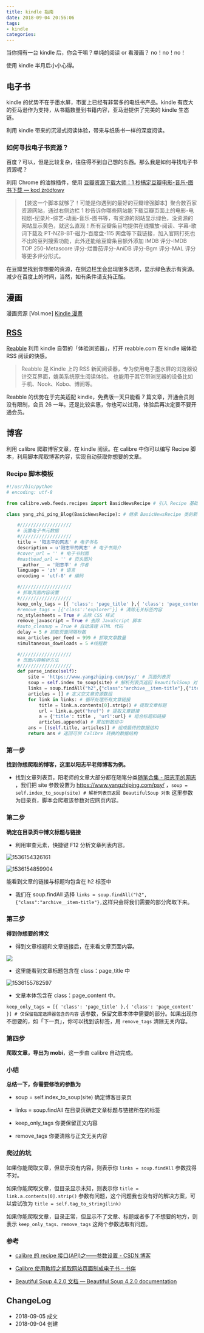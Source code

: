 ```yaml
---
title: kindle 指南
date: 2018-09-04 20:56:06
tags:
- kindle
categories:
---
```

当你拥有一台 kindle 后，你会干嘛？单纯的阅读 or 看漫画？ no！no！no！

<!--more-->

使用 kindle 半月后小小心得。

## 电子书

kindle 的优势不在于墨水屏，市面上已经有非常多的电纸书产品。kindle 有庞大的亚马逊作为支持，从书籍数量到书籍内容，亚马逊提供了完美的 kindle 生态链。

利用 kindle 带来的沉浸式阅读体验，带来与纸质书一样的深度阅读。

### 如何寻找电子书资源？

百度？可以，但是比较复杂，往往得不到自己想的东西。那么我是如何寻找电子书资源呢？

利用 Chrome 的油猴插件，使用 [豆瓣资源下载大师：1 秒搞定豆瓣电影-音乐-图书下载 — kod źródłowy](https://greasyfork.org/pl/scripts/329484-%E8%B1%86%E7%93%A3%E8%B5%84%E6%BA%90%E4%B8%8B%E8%BD%BD%E5%A4%A7%E5%B8%88-1%E7%A7%92%E6%90%9E%E5%AE%9A%E8%B1%86%E7%93%A3%E7%94%B5%E5%BD%B1-%E9%9F%B3%E4%B9%90-%E5%9B%BE%E4%B9%A6%E4%B8%8B%E8%BD%BD/code)

> 【装这一个脚本就够了！可能是你遇到的最好的豆瓣增强脚本】聚合数百家资源网站，通过右侧边栏 1 秒告诉你哪些网站能下载豆瓣页面上的电影-电视剧-纪录片-综艺-动画-音乐-图书等，有资源的网站显示绿色，没资源的网站显示黄色，就这么直观！所有豆瓣条目均提供在线播放-阅读、字幕-歌词下载及 PT-NZB-BT-磁力-百度盘-115 网盘等下载链接，加入官网打死也不出的豆列搜索功能，此外还能给豆瓣条目额外添加 IMDB 评分-IMDB TOP 250-Metascore 评分-烂番茄评分-AniDB 评分-Bgm 评分-MAL 评分等更多评分形式。

在豆瓣里找到你想要的资源，在侧边栏里会出现很多选项，显示绿色表示有资源。减少在百度上的时间，当然，如有条件请支持正版。

## 漫画

漫画资源 [Vol.moe] [Kindle 漫畫](https://vol.moe/)

## [RSS](https://example.com)

[Reabble](http://reabble.com/) 利用 kindle 自带的「体验浏览器」，打开 reabble.com 在 kindle 端体验 RSS 阅读的快感。

> Reabble 是 Kindle 上的 RSS 新闻阅读器，专为使用电子墨水屏的浏览器设计交互界面，媲美系统原生阅读体验。 也能用于其它带浏览器的设备比如手机、Nook、Kobo、博阅等。

Reabble 的优势在于完美适配 kindle，免费版一天只能看 7 篇文章，开通会员则没有限制，会员 26 一年。还是比较实惠，你也可以试用，体验后再决定要不要开通会员。

## 博客

利用 calibre 爬取博客文章，在 kindle 阅读。在 calibre 中你可以编写 Recipe  脚本，利用脚本爬取博客内容，实现自动获取你想要的文章。

### Recipe 脚本模板

```python
#!/usr/bin/python
# encoding: utf-8

from calibre.web.feeds.recipes import BasicNewsRecipe # 引入 Recipe 基础类

class yang_zhi_ping_Blog(BasicNewsRecipe): # 继承 BasicNewsRecipe 类的新类名

    #///////////////////
    # 设置电子书元数据
    #///////////////////
    title = '阳志平的网志' # 电子书名
    description = u'阳志平的网志' # 电子书简介
    #cover_url = '' # 电子书封面
    #masthead_url = '' # 页头图片
    __author__ = '阳志平' # 作者
    language = 'zh' # 语言
    encoding = 'utf-8' # 编码

    #///////////////////
    # 抓取页面内容设置
    #///////////////////
    keep_only_tags = [{ 'class': 'page_title' },{ 'class': 'page_content' }] # 仅保留指定选择器包含的内容
    #remove_tags = [{'class':'explorer'}] # 清除无关标签内容
    no_stylesheets = True # 去除 CSS 样式
    remove_javascript = True # 去除 JavaScript 脚本
    #auto_cleanup = True # 自动清理 HTML 代码
    delay = 5 # 抓取页面间隔秒数
    max_articles_per_feed = 999 # 抓取文章数量
    simultaneous_downloads = 5 #线程数

    #///////////////////
    # 页面内容解析方法
    #///////////////////
    def parse_index(self):
        site = 'https://www.yangzhiping.com/psy/' # 页面列表页
        soup = self.index_to_soup(site) # 解析列表页返回 BeautifulSoup 对象
        links = soup.findAll("h2",{"class":"archive__item-title"},{"itemprop":"headline"}) # 获取所有文章链接
        articles = [] # 定义空文章资源数组
        for link in links: # 循环处理所有文章链接
            title = link.a.contents[0].strip() # 提取文章标题
            url = link.a.get("href") # 提取文章链接
            a = {'title': title , 'url':url} # 组合标题和链接
            articles.append(a) # 累加到数组中
        ans = [(self.title, articles)] # 组成最终的数据结构
        return ans # 返回可供 Calibre 转换的数据结构
```

### 第一步

**找到你想爬取的博客，这里以阳志平老师博客为例。**

- 找到文章列表页，阳老师的文章大部分都在随笔分类[随笔合集 - 阳志平的网志](https://www.yangzhiping.com/psy/) ，我们把 site 参数设置为 <https://www.yangzhiping.com/psy/> ，`soup = self.index_to_soup(site) # 解析列表页返回 BeautifulSoup 对象` 这里参数为目录页，脚本会爬取该参数对应网页内容。

### 第二步

**确定在目录页中博文标题与链接**

- 利用审查元素，快捷键 F12 分析文章列表内容。

![1536154326161](https://blgo-1258469251.image.myqcloud.com/1536154326161.png)

![1536154859904](https://blgo-1258469251.image.myqcloud.com/1536154859904.png)

能看到文章的链接与标题均包含在 h2 标签中

- 我们在 soup.findAll 选择 `links = soup.findAll("h2",{"class":"archive__item-title"},`这样只会将我们需要的部分爬取下来。

### 第三步

**得到你想要的博文**

- 得到文章标题和文章链接后，在来看文章页面内容。

![](https://blgo-1258469251.image.myqcloud.com/1536155580239.png)

- 这里能看到文章标题包含在 class：page_title 中

![1536155782597](https://blgo-1258469251.image.myqcloud.com/1536155782597.png)

- 文章本体包含在 class：page_content 中。

`keep_only_tags = [{ 'class': 'page_title' },{ 'class': 'page_content' }] # 仅保留指定选择器包含的内容` 该参数，保留文章本体中需要的部分。如果出现你不想要的，如「下一页」，你可以找到该标签，用 `remove_tags` 清除无关内容。

### 第四步

**爬取文章，导出为 mobi**，这一步由 calibre 自动完成。

### 小结

**总结一下，你需要修改的参数为**

- soup = self.index_to_soup(site)  确定博客目录页
- links = soup.findAll 在目录页确定文章标题与链接所在的标签

- keep_only_tags 你要保留正文内容
- remove_tags 你要清除与正文无关内容

### 爬过的坑

如果你能爬取文章，但显示没有内容，则表示你 `links = soup.findAll` 参数找得不对。

如果你能爬取文章，但目录显示未知，则表示你 `title = link.a.contents[0].strip()` 参数有问题，这个问题我也没有好的解决方案，可以尝试改为 `title = self.tag_to_string(link)`

如果你能爬取文章，目录正常，但显示不了文章、标题或者多了不想要的地方，则表示 `keep_only_tags、remove_tags` 这两个参数选取有问题。

### 参考

- [calibre 的 recipe 接口(API)之——参数设置 - CSDN 博客](https://blog.csdn.net/mycc/article/details/50808935)

- [Calibre 使用教程之抓取网站页面制成电子书 – 书伴](https://bookfere.com/post/562.html)

- [Beautiful Soup 4.2.0 文档 — Beautiful Soup 4.2.0 documentation](https://www.crummy.com/software/BeautifulSoup/bs4/doc/index.zh.html#get-text)

## ChangeLog

- 2018-09-05 成文
- 2018-09-04 创建
